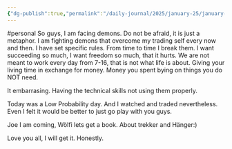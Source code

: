 ```yaml
---
{"dg-publish":true,"permalink":"/daily-journal/2025/january-25/january-29-2025/","noteIcon":"","created":"2025-01-29T16:19:24.061+01:00"}
---
```


#personal 
So guys, I am facing demons. Do not be afraid, it is just a metaphor. I am fighting demons that overcome my trading self every now and then. 
I have set specific rules. From time to time I break them. I want succeeding so much, I want freedom so much, that it hurts. 
We are not meant to work every day from 7-16, that is not what life is about. Giving your living time in exchange for money. Money you spent bying on things you do NOT need. 

It embarrasing. Having the technical skills not using them properly. 

Today was a Low Probability day. And I watched and traded nevertheless. Even I felt it would be better to just go play with you guys.

Joe I am coming, Wölfi lets get a book. About trekker and Hänger:)

Love you all, I will get it. Honestly. 